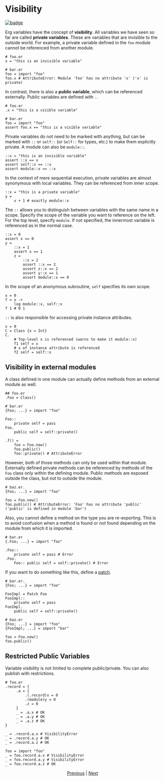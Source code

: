 # Visibility

[![badge](https://img.shields.io/endpoint.svg?url=https%3A%2F%2Fgezf7g7pd5.execute-api.ap-northeast-1.amazonaws.com%2Fdefault%2Fsource_up_to_date%3Fowner%3Derg-lang%26repos%3Derg%26ref%3Dmain%26path%3Ddoc/EN/syntax/19_visibility.md%26commit_hash%3D21e8145e83fb54ed77e7631deeee8a7e39b028a3)
](https://gezf7g7pd5.execute-api.ap-northeast-1.amazonaws.com/default/source_up_to_date?owner=erg-lang&repos=erg&ref=main&path=doc/EN/syntax/19_visibility.md&commit_hash=21e8145e83fb54ed77e7631deeee8a7e39b028a3)

Erg variables have the concept of __visibility__.
All variables we have seen so far are called __private variables__. These are variables that are invisible to the outside world.
For example, a private variable defined in the `foo` module cannot be referenced from another module.

```erg
# foo.er
x = "this is an invisible variable"
```

```erg
# bar.er
foo = import "foo"
foo.x # AttributeError: Module 'foo' has no attribute 'x' ('x' is private)
```

In contrast, there is also a __public variable__, which can be referenced externally.
Public variables are defined with `.`.

```erg
# foo.er
.x = "this is a visible variable"
```

```erg
# bar.er
foo = import "foo"
assert foo.x == "this is a visible variable"
```

Private variables do not need to be marked with anything, but can be marked with `::` or `self::` (or `Self::` for types, etc.) to make them explicitly private. A module can also be `module::`.

```erg
::x = "this is an invisible variable"
assert ::x == x
assert self::x == ::x
assert module::x == ::x
```

In the context of mere sequential execution, private variables are almost synonymous with local variables. They can be referenced from inner scope.

```erg
::x = "this is a private variable"
y =
    x + 1 # exactly module::x
```

The `::` allows you to distinguish between variables with the same name in a scope.
Specify the scope of the variable you want to reference on the left. For the top level, specify `module`.
If not specified, the innermost variable is referenced as in the normal case.

```erg
::x = 0
assert x == 0
y =
    ::x = 1
    assert x == 1
    z =
        ::x = 2
        assert ::x == 2
        assert z::x == 2
        assert y::x == 1
        assert module::x == 0
```

In the scope of an anonymous subroutine, `self` specifies its own scope.

```erg
x = 0
f = x ->
    log module::x, self::x
f 1 # 0 1
```

`::` is also responsible for accessing private instance attributes.

```erg
x = 0
C = Class {x = Int}
C.
    # Top-level x is referenced (warns to make it module::x)
    f1 self = x
    # x of instance attribute is referenced
    f2 self = self::x
```

## Visibility in external modules

A class defined in one module can actually define methods from an external module as well.

```erg
## foo.er
.Foo = Class()
```

```erg
# bar.er
{Foo; ...} = import "foo"

Foo::
    private self = pass
Foo.
    public self = self::private()

.f() =
    foo = Foo.new()
    foo.public()
    foo::private() # AttributeError
```

However, both of those methods can only be used within that module.
Externally defined private methods can be referenced by methods of the `Foo` class only within the defining module.
Public methods are exposed outside the class, but not to outside the module.

```erg
# baz.er.
{Foo; ...} = import "foo"

foo = Foo.new()
foo.public() # AttributeError: 'Foo' has no attribute 'public' ('public' is defined in module 'bar')
```

Also, you cannot define a method on the type you are re-exporting.
This is to avoid confusion when a method is found or not found depending on the module from which it is imported.

```erg
# bar.er
{.Foo; ...} = import "foo"

.Foo::
    private self = pass # Error
.Foo.
    Foo:: public self = self::private() # Error
```

If you want to do something like this, define a [patch](./type/07_patch.md).

```erg
# bar.er.
{Foo; ...} = import "foo"

FooImpl = Patch Foo
FooImpl::
    private self = pass
FooImpl.
    public self = self::private()
```

```erg
# baz.er
{Foo; ...} = import "foo"
{FooImpl; ...} = import "bar"

foo = Foo.new()
foo.public()
```

## Restricted Public Variables

Variable visibility is not limited to complete public/private.
You can also publish with restrictions.

``` erg
# foo.er
.record = {
     .a = {
         .(.record)x = 0
         .(module)y = 0
         .z = 0
     }
     _ = .a.x # OK
     _ = .a.y # OK
     _ = .a.z # OK
}

_ = .record.a.x # VisibilityError
_ = .record.a.y # OK
_ = .record.a.z # OK
```

``` erg
foo = import "foo"
_ = foo.record.a.x # VisibilityError
_ = foo.record.a.y # VisibilityError
_ = foo.record.a.z # OK
```

<p align='center'>
     <a href='./18_ownership.md'>Previous</a> | <a href='./20_naming_rule.md'>Next</a>
</p>
